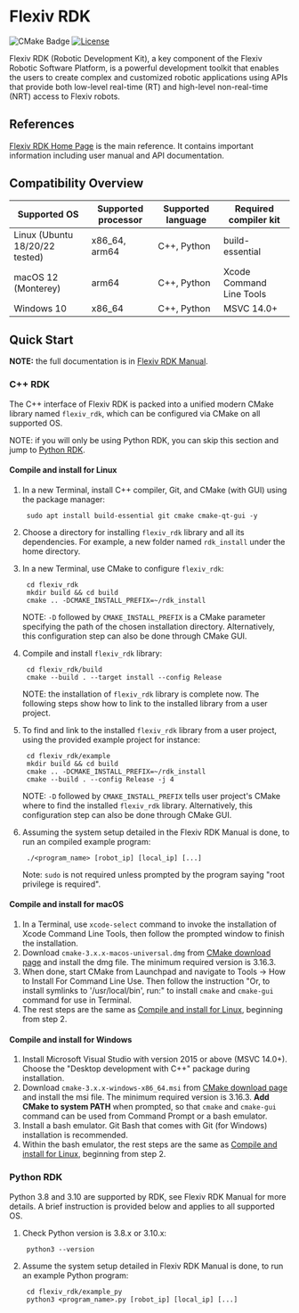 # Flexiv RDK

![CMake Badge](https://github.com/flexivrobotics/flexiv_rdk/actions/workflows/cmake.yml/badge.svg)
[![License](https://img.shields.io/badge/License-Apache%202.0-blue.svg)](https://www.apache.org/licenses/LICENSE-2.0.html)

Flexiv RDK (Robotic Development Kit), a key component of the Flexiv Robotic Software Platform, is a powerful development toolkit that enables the users to create complex and customized robotic applications using APIs that provide both low-level real-time (RT) and high-level non-real-time (NRT) access to Flexiv robots.

## References

[Flexiv RDK Home Page](https://rdk.flexiv.com/) is the main reference. It contains important information including user manual and API documentation.

## Compatibility Overview

| **Supported OS**               | **Supported processor** | **Supported language** | **Required compiler kit** |
| ------------------------------ | ----------------------- | ---------------------- | ------------------------- |
| Linux (Ubuntu 18/20/22 tested) | x86_64, arm64           | C++, Python            | build-essential           |
| macOS 12 (Monterey)            | arm64                   | C++, Python            | Xcode Command Line Tools  |
| Windows 10                     | x86_64                  | C++, Python            | MSVC 14.0+                |

## Quick Start

**NOTE:** the full documentation is in [Flexiv RDK Manual](https://rdk.flexiv.com/manual/).

### C++ RDK

The C++ interface of Flexiv RDK is packed into a unified modern CMake library named ``flexiv_rdk``, which can be configured via CMake on all supported OS.

NOTE: if you will only be using Python RDK, you can skip this section and jump to [Python RDK](#python-rdk).

#### Compile and install for Linux

1. In a new Terminal, install C++ compiler, Git, and CMake (with GUI) using the package manager:

        sudo apt install build-essential git cmake cmake-qt-gui -y

2. Choose a directory for installing ``flexiv_rdk`` library and all its dependencies. For example, a new folder named ``rdk_install`` under the home directory.
3. In a new Terminal, use CMake to configure ``flexiv_rdk``:

        cd flexiv_rdk
        mkdir build && cd build
        cmake .. -DCMAKE_INSTALL_PREFIX=~/rdk_install

   NOTE: ``-D`` followed by ``CMAKE_INSTALL_PREFIX`` is a CMake parameter specifying the path of the chosen installation directory. Alternatively, this configuration step can also be done through CMake GUI.

4. Compile and install ``flexiv_rdk`` library:

        cd flexiv_rdk/build
        cmake --build . --target install --config Release

   NOTE: the installation of ``flexiv_rdk`` library is complete now. The following steps show how to link to the installed library from a user project.

5. To find and link to the installed ``flexiv_rdk`` library from a user project, using the provided example project for instance:

        cd flexiv_rdk/example
        mkdir build && cd build
        cmake .. -DCMAKE_INSTALL_PREFIX=~/rdk_install
        cmake --build . --config Release -j 4

   NOTE: ``-D`` followed by ``CMAKE_INSTALL_PREFIX`` tells user project's CMake where to find the installed ``flexiv_rdk`` library. Alternatively, this configuration step can also be done through CMake GUI.

6. Assuming the system setup detailed in the Flexiv RDK Manual is done, to run an compiled example program:

        ./<program_name> [robot_ip] [local_ip] [...]

   Note: ``sudo`` is not required unless prompted by the program saying "root privilege is required".

#### Compile and install for macOS

1. In a Terminal, use ``xcode-select`` command to invoke the installation of Xcode Command Line Tools, then follow the prompted window to finish the installation.
2. Download ``cmake-3.x.x-macos-universal.dmg`` from [CMake download page](https://cmake.org/download/) and install the dmg file. The minimum required version is 3.16.3.
3. When done, start CMake from Launchpad and navigate to Tools -> How to Install For Command Line Use. Then follow the instruction "Or, to install symlinks to '/usr/local/bin', run:" to install ``cmake`` and ``cmake-gui`` command for use in Terminal.
4. The rest steps are the same as [Compile and install for Linux](#compile-and-install-for-linux), beginning from step 2.

#### Compile and install for Windows

1. Install Microsoft Visual Studio with version 2015 or above (MSVC 14.0+). Choose the "Desktop development with C++" package during installation.
2. Download ``cmake-3.x.x-windows-x86_64.msi`` from [CMake download page](https://cmake.org/download/) and install the msi file. The minimum required version is 3.16.3. **Add CMake to system PATH** when prompted, so that ``cmake`` and ``cmake-gui`` command can be used from Command Prompt or a bash emulator.
3. Install a bash emulator. Git Bash that comes with Git (for Windows) installation is recommended.
4. Within the bash emulator, the rest steps are the same as [Compile and install for Linux](#compile-and-install-for-linux), beginning from step 2.

### Python RDK

Python 3.8 and 3.10 are supported by RDK, see Flexiv RDK Manual for more details. A brief instruction is provided below and applies to all supported OS.

1. Check Python version is 3.8.x or 3.10.x:

        python3 --version

2. Assume the system setup detailed in Flexiv RDK Manual is done, to run an example Python program:

        cd flexiv_rdk/example_py
        python3 <program_name>.py [robot_ip] [local_ip] [...]
